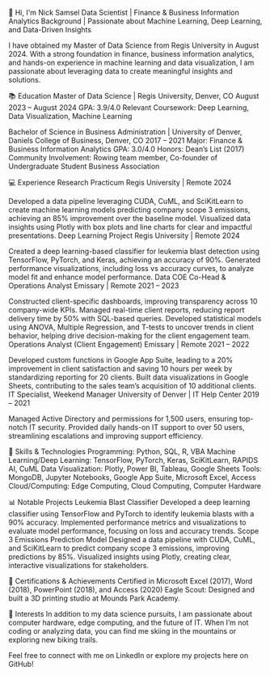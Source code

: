 👋 Hi, I'm Nick Samsel
Data Scientist | Finance & Business Information Analytics Background | Passionate about Machine Learning, Deep Learning, and Data-Driven Insights

I have obtained my Master of Data Science from Regis University in August 2024. With a strong foundation in finance, business information analytics, and hands-on experience in machine learning and data visualization, I am passionate about leveraging data to create meaningful insights and solutions.

📚 Education
Master of Data Science | Regis University, Denver, CO
August 2023 – August 2024
GPA: 3.9/4.0
Relevant Coursework: Deep Learning, Data Visualization, Machine Learning

Bachelor of Science in Business Administration | University of Denver, Daniels College of Business, Denver, CO
2017 – 2021
Major: Finance & Business Information Analytics
GPA: 3.0/4.0
Honors: Dean’s List (2017)
Community Involvement: Rowing team member, Co-founder of Undergraduate Student Business Association

💻 Experience
Research Practicum
Regis University | Remote
2024

Developed a data pipeline leveraging CUDA, CuML, and SciKitLearn to create machine learning models predicting company scope 3 emissions, achieving an 85% improvement over the baseline model.
Visualized data insights using Plotly with box plots and line charts for clear and impactful presentations.
Deep Learning Project
Regis University | Remote
2024

Created a deep learning-based classifier for leukemia blast detection using TensorFlow, PyTorch, and Keras, achieving an accuracy of 90%.
Generated performance visualizations, including loss vs accuracy curves, to analyze model fit and enhance model performance.
Data COE Co-Head & Operations Analyst
Emissary | Remote
2021 – 2023

Constructed client-specific dashboards, improving transparency across 10 company-wide KPIs.
Managed real-time client reports, reducing report delivery time by 50% with SQL-based queries.
Developed statistical models using ANOVA, Multiple Regression, and T-tests to uncover trends in client behavior, helping drive decision-making for the client engagement team.
Operations Analyst (Client Engagement)
Emissary | Remote
2021 – 2022

Developed custom functions in Google App Suite, leading to a 20% improvement in client satisfaction and saving 10 hours per week by standardizing reporting for 20 clients.
Built data visualizations in Google Sheets, contributing to the sales team’s acquisition of 10 additional clients.
IT Specialist, Weekend Manager
University of Denver | IT Help Center
2019 – 2021

Managed Active Directory and permissions for 1,500 users, ensuring top-notch IT security.
Provided daily hands-on IT support to over 50 users, streamlining escalations and improving support efficiency.

🔧 Skills & Technologies
Programming: Python, SQL, R, VBA
Machine Learning/Deep Learning: TensorFlow, PyTorch, Keras, SciKitLearn, RAPIDS AI, CuML
Data Visualization: Plotly, Power BI, Tableau, Google Sheets
Tools: MongoDB, Jupyter Notebooks, Google App Suite, Microsoft Excel, Access
Cloud/Computing: Edge Computing, Cloud Computing, Computer Hardware

📊 Notable Projects
Leukemia Blast Classifier
Developed a deep learning classifier using TensorFlow and PyTorch to identify leukemia blasts with a 90% accuracy.
Implemented performance metrics and visualizations to evaluate model performance, focusing on loss and accuracy trends.
Scope 3 Emissions Prediction Model
Designed a data pipeline with CUDA, CuML, and SciKitLearn to predict company scope 3 emissions, improving predictions by 85%.
Visualized insights using Plotly, creating clear, interactive visualizations for stakeholders.

🏅 Certifications & Achievements
Certified in Microsoft Excel (2017), Word (2018), PowerPoint (2018), and Access (2020)
Eagle Scout: Designed and built a 3D printing studio at Mounds Park Academy.

🌱 Interests
In addition to my data science pursuits, I am passionate about computer hardware, edge computing, and the future of IT. When I’m not coding or analyzing data, you can find me skiing in the mountains or exploring new biking trails.

Feel free to connect with me on LinkedIn or explore my projects here on GitHub!
